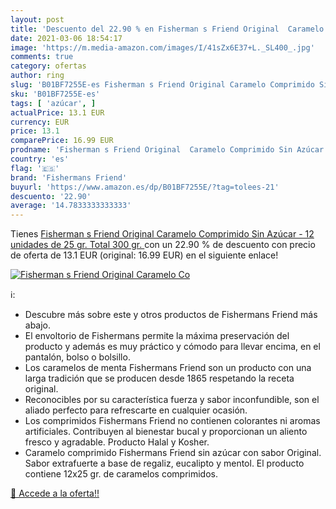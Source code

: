 ```yaml
---
layout: post
title: 'Descuento del 22.90 % en Fisherman s Friend Original  Caramelo Co'
date: 2021-03-06 18:54:17
image: 'https://m.media-amazon.com/images/I/41sZx6E37+L._SL400_.jpg'
comments: true
category: ofertas
author: ring
slug: 'B01BF7255E-es Fisherman s Friend Original Caramelo Comprimido Sin Azúcar...'
sku: 'B01BF7255E-es'
tags: [ 'azúcar', ]
actualPrice: 13.1 EUR
currency: EUR
price: 13.1
comparePrice: 16.99 EUR
prodname: 'Fisherman s Friend Original  Caramelo Comprimido Sin Azúcar - 12 unidades de 25 gr.  Total 300 gr. '
country: 'es'
flag: '🇪🇸'
brand: 'Fishermans Friend'
buyurl: 'https://www.amazon.es/dp/B01BF7255E/?tag=tolees-21'
descuento: '22.90'
average: '14.7833333333333'
---
```


Tienes [Fisherman s Friend Original  Caramelo Comprimido Sin Azúcar - 12 unidades de 25 gr.  Total 300 gr. ](https://www.amazon.es/dp/B01BF7255E/?tag=tolees-21) con un 22.90 % de descuento con precio de oferta de 13.1 EUR (original: 16.99 EUR) en el siguiente enlace!

[![Fisherman s Friend Original  Caramelo Co](https://m.media-amazon.com/images/I/41sZx6E37+L._SL400_.jpg)](https://www.amazon.es/dp/B01BF7255E/?tag=tolees-21)

ℹ️:

- Descubre más sobre este y otros productos de Fishermans Friend más abajo.
- El envoltorio de Fishermans permite la máxima preservación del producto y además es muy práctico y cómodo para llevar encima, en el pantalón, bolso o bolsillo.
- Los caramelos de menta Fishermans Friend son un producto con una larga tradición que se producen desde 1865 respetando la receta original.
- Reconocibles por su característica fuerza y sabor inconfundible, son el aliado perfecto para refrescarte en cualquier ocasión.
- Los comprimidos Fishermans Friend no contienen colorantes ni aromas artificiales. Contribuyen al bienestar bucal y proporcionan un aliento fresco y agradable. Producto Halal y Kosher.
- Caramelo comprimido Fishermans Friend sin azúcar con sabor Original. Sabor extrafuerte a base de regaliz, eucalipto y mentol. El producto contiene 12x25 gr. de caramelos comprimidos.

[🛒 Accede a la oferta!!](https://www.amazon.es/dp/B01BF7255E/?tag=tolees-21)
